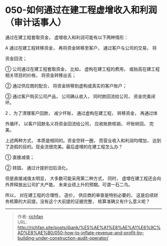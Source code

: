 # 050-如何通过在建工程虚增收入和利润（审计话事人）

通过在建工程套取资金， 虚增收入和利润可能有以下两种情形：

A 通过在建工程转移资金， 再将资金转移至客户， 通过客户与公司的交易， 将

资金回流；

① 公司通过在建工程套取资金， 比如， 虚构在建工程的费用， 或抬高在建工程相关项目的价格， 将资金转移出去；

② 通过供应商的配合， 将资金转移到虚构或真实的客户账户；

③ 通过客户购买公司产品， 公司确认收入， 同时款回流给公司， 资金完美闭环。

2 、为了清理客户回款， 减少坏账， 通过虚构在建工程， 转移资金， 再通过体

外循环， 以客户回款名义将资金回流给公司， 应收账款核销， 坏账转回， 完美。

上述两种方式， 本质是相同的。资金空转一圈， 而营业收入和利润均增加， 达到了造假的目的。现金流很完美。最后虚增的在建工程怎么办？

① 直接减值；

  

② 转固， 通过计提折旧后消化。

但是直接减值太明显， 大多数可能采用第二种方式， 同时， 虚增在建工程还会向外界释放出公司扩大产能， 未来业绩上升的预期。可谓一石二鸟。

所以， 对在建工程的合理性， 造价， 供应商的审查是特别必要的， 这是后续财务核算的大前提。没有这个大前提的证据完整， 核算准确又有什么意义呢？

---

> 作者: [richfan](https://richfan.site/)  
> URL: http://richfan.site/posts/ibank/%E5%AE%A1%E8%AE%A1%E6%9C%AD%E8%AE%B0/050-how-to-inflate-revenue-and-profit-by-building-under-construction-audit-operator/  

